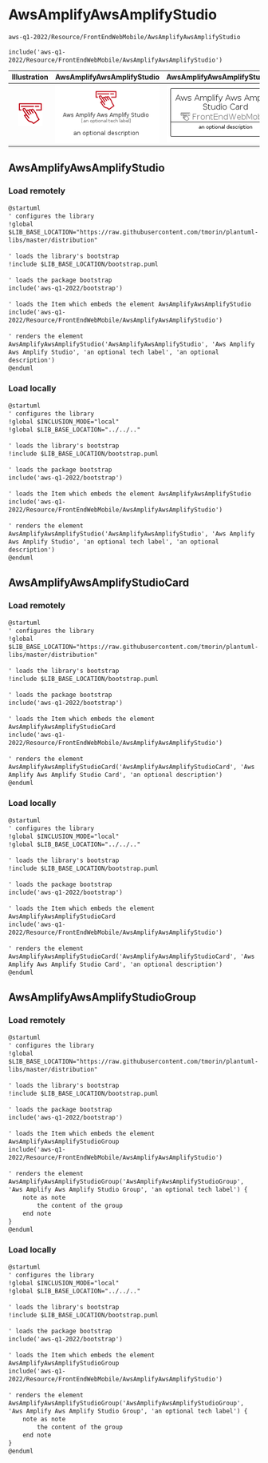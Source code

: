 # AwsAmplifyAwsAmplifyStudio


```text
aws-q1-2022/Resource/FrontEndWebMobile/AwsAmplifyAwsAmplifyStudio
```

```text
include('aws-q1-2022/Resource/FrontEndWebMobile/AwsAmplifyAwsAmplifyStudio')
```



| Illustration | AwsAmplifyAwsAmplifyStudio | AwsAmplifyAwsAmplifyStudioCard | AwsAmplifyAwsAmplifyStudioGroup |
| :---: | :---: | :---: | :---: |
| ![illustration for Illustration](../../../aws-q1-2022/Resource/FrontEndWebMobile/AwsAmplifyAwsAmplifyStudio.png) | ![illustration for AwsAmplifyAwsAmplifyStudio](../../../aws-q1-2022/Resource/FrontEndWebMobile/AwsAmplifyAwsAmplifyStudio.Local.png) | ![illustration for AwsAmplifyAwsAmplifyStudioCard](../../../aws-q1-2022/Resource/FrontEndWebMobile/AwsAmplifyAwsAmplifyStudioCard.Local.png) | ![illustration for AwsAmplifyAwsAmplifyStudioGroup](../../../aws-q1-2022/Resource/FrontEndWebMobile/AwsAmplifyAwsAmplifyStudioGroup.Local.png) |




## AwsAmplifyAwsAmplifyStudio

### Load remotely
```plantuml
@startuml
' configures the library
!global $LIB_BASE_LOCATION="https://raw.githubusercontent.com/tmorin/plantuml-libs/master/distribution"

' loads the library's bootstrap
!include $LIB_BASE_LOCATION/bootstrap.puml

' loads the package bootstrap
include('aws-q1-2022/bootstrap')

' loads the Item which embeds the element AwsAmplifyAwsAmplifyStudio
include('aws-q1-2022/Resource/FrontEndWebMobile/AwsAmplifyAwsAmplifyStudio')

' renders the element
AwsAmplifyAwsAmplifyStudio('AwsAmplifyAwsAmplifyStudio', 'Aws Amplify Aws Amplify Studio', 'an optional tech label', 'an optional description')
@enduml
```

### Load locally
```plantuml
@startuml
' configures the library
!global $INCLUSION_MODE="local"
!global $LIB_BASE_LOCATION="../../.."

' loads the library's bootstrap
!include $LIB_BASE_LOCATION/bootstrap.puml

' loads the package bootstrap
include('aws-q1-2022/bootstrap')

' loads the Item which embeds the element AwsAmplifyAwsAmplifyStudio
include('aws-q1-2022/Resource/FrontEndWebMobile/AwsAmplifyAwsAmplifyStudio')

' renders the element
AwsAmplifyAwsAmplifyStudio('AwsAmplifyAwsAmplifyStudio', 'Aws Amplify Aws Amplify Studio', 'an optional tech label', 'an optional description')
@enduml
```

## AwsAmplifyAwsAmplifyStudioCard

### Load remotely
```plantuml
@startuml
' configures the library
!global $LIB_BASE_LOCATION="https://raw.githubusercontent.com/tmorin/plantuml-libs/master/distribution"

' loads the library's bootstrap
!include $LIB_BASE_LOCATION/bootstrap.puml

' loads the package bootstrap
include('aws-q1-2022/bootstrap')

' loads the Item which embeds the element AwsAmplifyAwsAmplifyStudioCard
include('aws-q1-2022/Resource/FrontEndWebMobile/AwsAmplifyAwsAmplifyStudio')

' renders the element
AwsAmplifyAwsAmplifyStudioCard('AwsAmplifyAwsAmplifyStudioCard', 'Aws Amplify Aws Amplify Studio Card', 'an optional description')
@enduml
```

### Load locally
```plantuml
@startuml
' configures the library
!global $INCLUSION_MODE="local"
!global $LIB_BASE_LOCATION="../../.."

' loads the library's bootstrap
!include $LIB_BASE_LOCATION/bootstrap.puml

' loads the package bootstrap
include('aws-q1-2022/bootstrap')

' loads the Item which embeds the element AwsAmplifyAwsAmplifyStudioCard
include('aws-q1-2022/Resource/FrontEndWebMobile/AwsAmplifyAwsAmplifyStudio')

' renders the element
AwsAmplifyAwsAmplifyStudioCard('AwsAmplifyAwsAmplifyStudioCard', 'Aws Amplify Aws Amplify Studio Card', 'an optional description')
@enduml
```

## AwsAmplifyAwsAmplifyStudioGroup

### Load remotely
```plantuml
@startuml
' configures the library
!global $LIB_BASE_LOCATION="https://raw.githubusercontent.com/tmorin/plantuml-libs/master/distribution"

' loads the library's bootstrap
!include $LIB_BASE_LOCATION/bootstrap.puml

' loads the package bootstrap
include('aws-q1-2022/bootstrap')

' loads the Item which embeds the element AwsAmplifyAwsAmplifyStudioGroup
include('aws-q1-2022/Resource/FrontEndWebMobile/AwsAmplifyAwsAmplifyStudio')

' renders the element
AwsAmplifyAwsAmplifyStudioGroup('AwsAmplifyAwsAmplifyStudioGroup', 'Aws Amplify Aws Amplify Studio Group', 'an optional tech label') {
    note as note
        the content of the group
    end note
}
@enduml
```

### Load locally
```plantuml
@startuml
' configures the library
!global $INCLUSION_MODE="local"
!global $LIB_BASE_LOCATION="../../.."

' loads the library's bootstrap
!include $LIB_BASE_LOCATION/bootstrap.puml

' loads the package bootstrap
include('aws-q1-2022/bootstrap')

' loads the Item which embeds the element AwsAmplifyAwsAmplifyStudioGroup
include('aws-q1-2022/Resource/FrontEndWebMobile/AwsAmplifyAwsAmplifyStudio')

' renders the element
AwsAmplifyAwsAmplifyStudioGroup('AwsAmplifyAwsAmplifyStudioGroup', 'Aws Amplify Aws Amplify Studio Group', 'an optional tech label') {
    note as note
        the content of the group
    end note
}
@enduml
```

